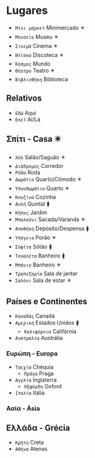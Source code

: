 # Lugares

-   `Μίνι μάρκετ` Minimercado ✴️
-   `Μουσείο` Museu ✴️
-   `Σινεμά` Cinema ✴️
-   `Ντίσκο` Discoteca ✴️
-   `Κόσμος` Mundo
-   `Θέατρο` Teatro ✴️
-   `Βιβλιοθήκη` Biblioteca

## Relativos

-   `Εδώ` Aqui
-   `Εκεί` Aí/Lá

## Σπίτι - Casa ✴️

-   `Χόλ` Salão/Saguão ✴️
-   `Διάδρομος` Corredor
-   `Pόδα` Roda
-   `Δωμάτιο` Quarto/Cômodo ✴️
-   `Υπνοδωμάτιο` Quarto ✴️
-   `Κουζίνα` Cozinha
-   `Αυλή` Quintal 🚺
-   `Κήπος` Jardim
-   `Μπαλκόνι` Sacada/Varanda ✴️
-   `Αποθήκη` Depósito/Despensa 🚺
-   `Υπόγειο` Porão ✴️
-   `Σοφίτα` Sótão 🚺
-   `Τουαλέτα` Banheiro 🚺
-   `Μπάνιο` Banheiro ✴️
-   `Τραπεζαρία` Sala de jantar
-   `Σαλόνι` Sala de estar ✴️

## Países e Continentes

-   `Καναδάς` Canadá
-   `Αμερική` Estados Unidos 🚺
    -   `Καλιφόρνια` Califórnia
-   `Αυστραλία` Austrália

### Ευρώπη - Europa

-   `Τσεχία` Chéquia
    -   `Πράγα` Praga
-   `Αγγλία` Inglaterra
    -   `Οξφόρδη` Oxford
-   `Ιταλία` Itália

### Ασία - Ásia

## Ελλάδα - Grécia

-   `Κρήτη` Creta
-   `Αθήνα` Atenas
